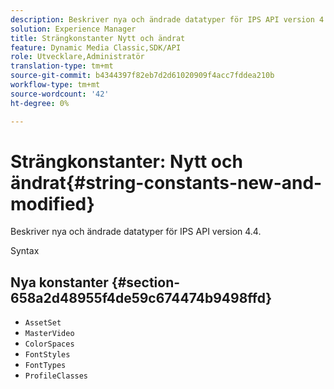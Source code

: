 ```yaml
---
description: Beskriver nya och ändrade datatyper för IPS API version 4.4.
solution: Experience Manager
title: Strängkonstanter Nytt och ändrat
feature: Dynamic Media Classic,SDK/API
role: Utvecklare,Administratör
translation-type: tm+mt
source-git-commit: b4344397f82eb7d2d61020909f4acc7fddea210b
workflow-type: tm+mt
source-wordcount: '42'
ht-degree: 0%

---
```


# Strängkonstanter: Nytt och ändrat{#string-constants-new-and-modified}

Beskriver nya och ändrade datatyper för IPS API version 4.4.

Syntax

## Nya konstanter {#section-658a2d48955f4de59c674474b9498ffd}

* `AssetSet`
* `MasterVideo`
* `ColorSpaces`
* `FontStyles`
* `FontTypes`
* `ProfileClasses`

<!--
Note: Can't tell from original docs if these are new or changes. Calling 'em new by default.
-->
